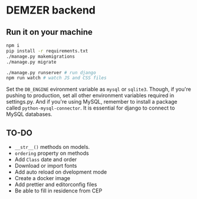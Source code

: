 # DEMZER backend

## Run it on your machine

```sh
npm i
pip install -r requirements.txt
./manage.py makemigrations
./manage.py migrate

./manage.py runserver # run django
npm run watch # watch JS and CSS files
```

Set the `DB_ENGINE` evironment variable as `mysql` or `sqlite3`. Though, if you're pushing to production, set all other environment variables required in settings.py. And if you're using MySQL, remember to install a package called `python-mysql-connector`. It is essential for django to connect to MySQL databases.

## TO-DO

- `__str__()` methods on models.
- `ordering` property on methods
- Add `Class` date and order
- Download or import fonts
- Add auto reload on dvelopment mode
- Create a docker image
- Add prettier and editorconfig files
- Be able to fill in residence from CEP
